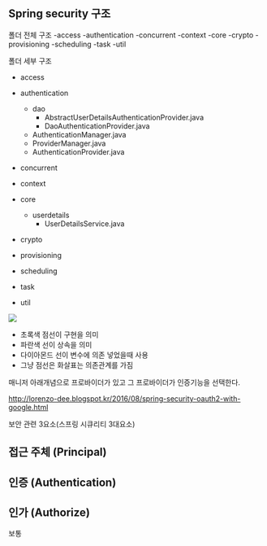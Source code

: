 ## Spring security 구조


폴더 전체 구조
-access
-authentication
-concurrent
-context
-core
-crypto
-provisioning
-scheduling
-task
-util




폴더 세부 구조
- access
- authentication
  - dao
    - AbstractUserDetailsAuthenticationProvider.java
    - DaoAuthenticationProvider.java
  - AuthenticationManager.java
  - ProviderManager.java
  - AuthenticationProvider.java

- concurrent
- context
- core
  - userdetails
    - UserDetailsService.java
- crypto
- provisioning
- scheduling
- task
- util


![](https://i.imgur.com/OldTpVj.png)

- 초록색 점선이 구현을 의미
- 파란색 선이 상속을 의미
- 다이아몬드 선이 변수에 의존 넣었을때 사용
- 그냥 점선은 화살표는 의존관계를 가짐



매니저 아래개념으로 프로바이더가 있고 그 프로바이더가 인증기능을 선택한다.



http://lorenzo-dee.blogspot.kr/2016/08/spring-security-oauth2-with-google.html


보안 관련 3요소(스프링 시큐리티 3대요소)
## 접근 주체 (Principal)
## 인증 (Authentication)
## 인가 (Authorize)


보통
